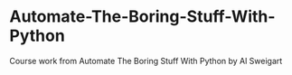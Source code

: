 # Automate-The-Boring-Stuff-With-Python
Course work from Automate The Boring Stuff With Python by Al Sweigart
